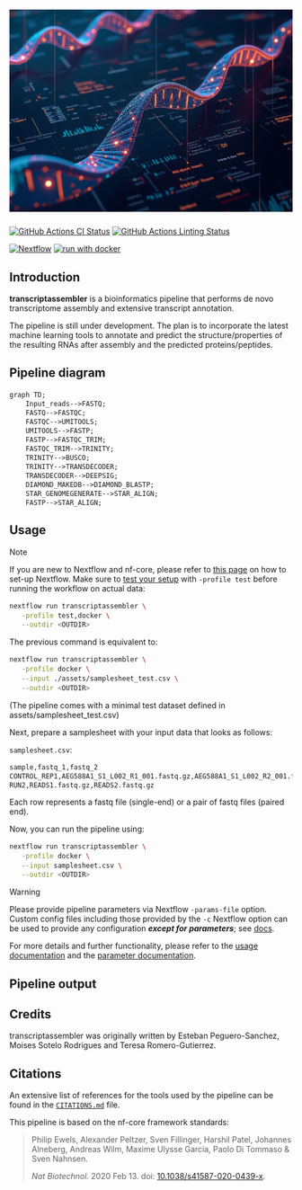 <h1>
  <picture>
    <source media="(prefers-color-scheme: dark)" srcset="docs/images/pipeline_logo.png">
    <img alt="nf-core/transcriptassembler" src="docs/images/pipeline_logo.png">
  </picture>
</h1>

[![GitHub Actions CI Status](https://github.com/EPegueroS/transcriptassembler/actions/workflows/ci.yml/badge.svg)](<[/actions/workflows/ci.yml](https://github.com/EPegueroS/transcriptassembler/actions/workflows/ci.yml)>)
[![GitHub Actions Linting Status](https://github.com/nf-core/transcriptassembler/actions/workflows/linting.yml/badge.svg)](https://github.com/EPegueroS/transcriptassembler/actions/workflows/linting.yml)

[![Nextflow](https://img.shields.io/badge/nextflow%20DSL2-%E2%89%A524.04.2-23aa62.svg)](https://www.nextflow.io/)
[![run with docker](https://img.shields.io/badge/run%20with-docker-0db7ed?labelColor=000000&logo=docker)](https://www.docker.com/)

## Introduction

**transcriptassembler** is a bioinformatics pipeline that performs de novo transcriptome assembly and extensive transcript annotation.

The pipeline is still under development. The plan is to incorporate the latest machine learning tools to annotate and predict the structure/properties of the resulting RNAs after assembly and the predicted proteins/peptides.

## Pipeline diagram

```mermaid
graph TD;
    Input_reads-->FASTQ;
    FASTQ-->FASTQC;
    FASTQC-->UMITOOLS;
    UMITOOLS-->FASTP;
    FASTP-->FASTQC_TRIM;
    FASTQC_TRIM-->TRINITY;
    TRINITY-->BUSCO;
    TRINITY-->TRANSDECODER;
    TRANSDECODER-->DEEPSIG;
    DIAMOND_MAKEDB-->DIAMOND_BLASTP;
    STAR_GENOMEGENERATE-->STAR_ALIGN;
    FASTP-->STAR_ALIGN;
```

## Usage

> [!NOTE]
> If you are new to Nextflow and nf-core, please refer to [this page](https://nf-co.re/docs/usage/installation) on how to set-up Nextflow. Make sure to [test your setup](https://nf-co.re/docs/usage/introduction#how-to-run-a-pipeline) with `-profile test` before running the workflow on actual data:

```bash
nextflow run transcriptassembler \
   -profile test,docker \
   --outdir <OUTDIR>
```

The previous command is equivalent to:

```bash
nextflow run transcriptassembler \
   -profile docker \
   --input ./assets/samplesheet_test.csv \
   --outdir <OUTDIR>
```

(The pipeline comes with a minimal test dataset defined in assets/samplesheet_test.csv)

Next, prepare a samplesheet with your input data that looks as follows:

`samplesheet.csv`:

```csv
sample,fastq_1,fastq_2
CONTROL_REP1,AEG588A1_S1_L002_R1_001.fastq.gz,AEG588A1_S1_L002_R2_001.fastq.gz
RUN2,READS1.fastq.gz,READS2.fastq.gz
```

Each row represents a fastq file (single-end) or a pair of fastq files (paired end).

Now, you can run the pipeline using:

```bash
nextflow run transcriptassembler \
   -profile docker \
   --input samplesheet.csv \
   --outdir <OUTDIR>
```

> [!WARNING]
> Please provide pipeline parameters via Nextflow `-params-file` option. Custom config files including those provided by the `-c` Nextflow option can be used to provide any configuration _**except for parameters**_; see [docs](https://nf-co.re/docs/usage/getting_started/configuration#custom-configuration-files).

For more details and further functionality, please refer to the [usage documentation](https://nf-co.re/transcriptassembler/usage) and the [parameter documentation](https://nf-co.re/transcriptassembler/parameters).

## Pipeline output

<!-- TODO nf-core: Document pipeline outputs. -->

## Credits

transcriptassembler was originally written by Esteban Peguero-Sanchez, Moises Sotelo Rodrigues and Teresa Romero-Gutierrez.

## Citations

<!-- TODO nf-core: Add citation for pipeline after first release. Uncomment lines below and update Zenodo doi and badge at the top of this file. -->

<!-- TODO nf-core: Add bibliography of tools and data used in the pipeline -->

An extensive list of references for the tools used by the pipeline can be found in the [`CITATIONS.md`](CITATIONS.md) file.

This pipeline is based on the nf-core framework standards:

> Philip Ewels, Alexander Peltzer, Sven Fillinger, Harshil Patel, Johannes Alneberg, Andreas Wilm, Maxime Ulysse Garcia, Paolo Di Tommaso & Sven Nahnsen.
>
> _Nat Biotechnol._ 2020 Feb 13. doi: [10.1038/s41587-020-0439-x](https://dx.doi.org/10.1038/s41587-020-0439-x).
